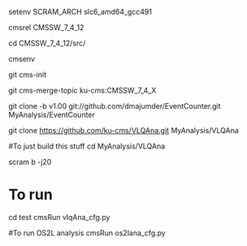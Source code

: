 setenv SCRAM_ARCH slc6_amd64_gcc491

cmsrel CMSSW_7_4_12

cd CMSSW_7_4_12/src/

cmsenv

git cms-init

git cms-merge-topic ku-cms:CMSSW_7_4_X

git clone -b v1.00 git://github.com/dmajumder/EventCounter.git  MyAnalysis/EventCounter 

git clone https://github.com/ku-cms/VLQAna.git MyAnalysis/VLQAna

#To just build this stuff
cd MyAnalysis/VLQAna

scram b -j20

# To run
cd test
cmsRun vlqAna_cfg.py 

#To run OS2L analysis 
cmsRun os2lana_cfg.py
